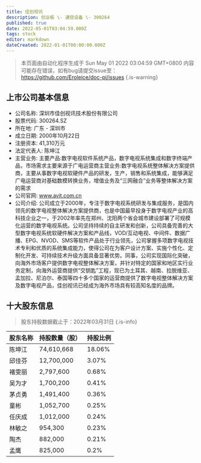 ```yaml
---
title: 佳创视讯
description: 创业板 \- 通信设备 \- 300264
published: true
date: 2022-05-01T03:04:59.000Z
tags: stock
editor: markdown
dateCreated: 2022-01-01T00:00:00.000Z
---
```


> 本页面由自动化程序生成于 Sun May 01 2022 03:04:59 GMT+0800
> 内容可能存在错误，如有bug请提交issue至：https://github.com/Eroleice/doc-pi/issues
{.is-warning}

## 上市公司基本信息
- 公司名称: 深圳市佳创视讯技术股份有限公司
- 股票代码: 300264.SZ
- 所在地: 广东 - 深圳市
- 成立日期: 2000年10月22日
- 注册资本: 41,310万元
- 法定代表人: 陈坤江
- 主营业务: 主要产品:数字电视软件系统产品，数字电视系统集成和数字终端产品，市场需求主要来源于广电运营商主营业务:数字电视系统整体解决方案提供商，主要从事数字电视软硬件产品的研发，生产，销售和系统集成，能够满足广电运营商对基础数模转换业务，增值业务及“三网融合”业务等整体解决方案的需求
- 公司官网: www.avit.com.cn
- 公司介绍: 公司成立于2000年，专注于数字电视系统研发与集成服务，是国内领先的数字电视整体解决方案提供商，也是中国最早投身于数字电视产业的高科技企业之一，于2002年率先在郑州、沈阳两个省会城市建设部署了可规模化运营的数字电视系统。公司坚持持续的自主研发和创新，公司具备完善的大型数字电视系统软硬件解决方案和产品线，VOD/互动电视、中间件、数据广播、EPG、NVOD、SMS等软件产品处于行业领先，公司掌握多项数字电视技术专利和优质的系统集成能力，使得公司在为客户设计方案、实施个性化、定制化开发、可持续技术升级方面具备显著优势。同事，公司实现国际化突破，向海外市场客户提供数字电视整体解决方案，并针对特定的国家和地区实行业务定制，向海外运营商提供“交钥匙”工程，现已为土耳其、越南、拉脱维亚、孟加拉、尼泊尔、泰国等四十多个国家的运营商提供了数字电视整体解决方案及数字电视产品，佳创视讯已经成为海外市场具有较高知名度的品牌。


## 十大股东信息
> 股东持股数据截止于：2022年03月31日
{.is-info}

| 股东名称 | 持股数量（股） | 持股比例 |
| --- | --- | --- |
| 陈坤江 | 74,610,668 | 18.06% |
| 邱佳芬 | 12,700,000 | 3.07% |
| 褚雯丽 | 2,797,600 | 0.68% |
| 吴为才 | 1,700,200 | 0.41% |
| 茅贞勇 | 1,491,400 | 0.36% |
| 童彬 | 1,052,700 | 0.25% |
| 任庆成 | 1,012,000 | 0.24% |
| 林敏之 | 954,300 | 0.23% |
| 陶杰 | 882,000 | 0.21% |
| 孟鹰 | 825,000 | 0.2% |




